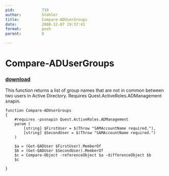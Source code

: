 ```yaml
---
pid:            719
author:         Stahler
title:          Compare-ADUserGroups
date:           2008-12-07 19:37:41
format:         posh
parent:         0

---
```


# Compare-ADUserGroups

### [download](Scripts\719.ps1)

This function returns a list of group names that are not in common between two users in Active Directory.  Requires Quest.ActiveRoles.ADManagement snapin.	

```posh
function Compare-ADUserGroups
{
	#requires -pssnapin Quest.ActiveRoles.ADManagement
	param (
		[string] $FirstUser = $(Throw "SAMAccountName required."),
		[string] $SecondUser = $(Throw "SAMAccountName required.")
	)

	$a = (Get-QADUser $FirstUser).MemberOf
	$b = (Get-QADUser $SecondUser).MemberOf
	$c = Compare-Object -referenceObject $a -differenceObject $b
	$c
	
}
```
